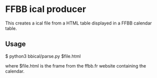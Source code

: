FFBB ical producer
==================

This creates a ical file from a HTML table displayed in a FFBB calendar table.

Usage
-----

$ python3 bbical/parse.py $file.html

where $file.html is the frame from the ffbb.fr website containing the calendar.
